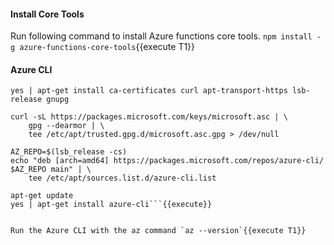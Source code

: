 #### Install Core Tools
Run following command to install Azure functions core tools.
`npm install -g azure-functions-core-tools`{{execute T1}}

#### Azure CLI

```apt-get update
yes | apt-get install ca-certificates curl apt-transport-https lsb-release gnupg

curl -sL https://packages.microsoft.com/keys/microsoft.asc | \
    gpg --dearmor | \
    tee /etc/apt/trusted.gpg.d/microsoft.asc.gpg > /dev/null

AZ_REPO=$(lsb_release -cs)
echo "deb [arch=amd64] https://packages.microsoft.com/repos/azure-cli/ $AZ_REPO main" | \
    tee /etc/apt/sources.list.d/azure-cli.list

apt-get update
yes | apt-get install azure-cli```{{execute}}


Run the Azure CLI with the az command `az --version`{{execute T1}}